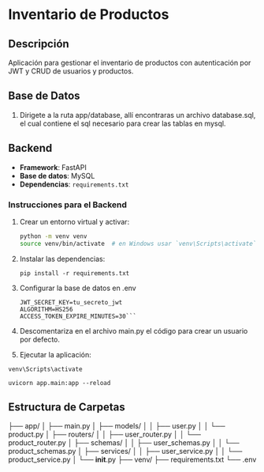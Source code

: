 # Inventario de Productos

## Descripción
Aplicación para gestionar el inventario de productos con autenticación por JWT y CRUD de usuarios y productos.

## Base de Datos
1. Dirigete a la ruta app/database, allí encontraras un archivo database.sql, el cual contiene el sql necesario para crear las tablas en mysql.

## Backend
- **Framework**: FastAPI
- **Base de datos**: MySQL
- **Dependencias**: `requirements.txt`

### Instrucciones para el Backend
1. Crear un entorno virtual y activar:
   ```bash
   python -m venv venv
   source venv/bin/activate  # en Windows usar `venv\Scripts\activate`

2. Instalar las dependencias:

   ```pip install -r requirements.txt```

3. Configurar la base de datos en .env

   ```DATABASE_URL=mysql://root:@localhost/inventario
   JWT_SECRET_KEY=tu_secreto_jwt
   ALGORITHM=HS256
   ACCESS_TOKEN_EXPIRE_MINUTES=30```

4. Descomentariza en el archivo main.py el código para crear un usuario por defecto.

5. Ejecutar la aplicación:

```venv\Scripts\activate```

```uvicorn app.main:app --reload```


## Estructura de Carpetas
├── app/
│   ├── main.py
│   ├── models/
│   │   ├── user.py
│   │   └── product.py
│   ├── routers/
│   │   ├── user_router.py
│   │   └── product_router.py
│   ├── schemas/
│   │   ├── user_schemas.py
│   │   └── product_schemas.py
│   ├── services/
│   │   ├── user_service.py
│   │   └── product_service.py
│   └── __init__.py
├── venv/
├── requirements.txt
└── .env
